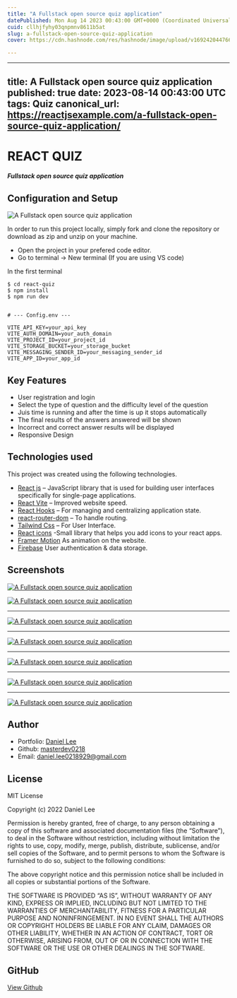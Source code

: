 ```yaml
---
title: "A Fullstack open source quiz application"
datePublished: Mon Aug 14 2023 00:43:00 GMT+0000 (Coordinated Universal Time)
cuid: cllhjfyhy03qnpmnv8611b5at
slug: a-fullstack-open-source-quiz-application
cover: https://cdn.hashnode.com/res/hashnode/image/upload/v1692420447668/549db6f1-b374-428e-bb0f-de9907b399b4.jpeg

---
```


---
title: A Fullstack open source quiz application
published: true
date: 2023-08-14 00:43:00 UTC
tags: Quiz
canonical_url: https://reactjsexample.com/a-fullstack-open-source-quiz-application/
---

# REACT QUIZ 

##### Fullstack open source quiz application 

## Configuration and Setup
 ![A Fullstack open source quiz application](https://cdn.hashnode.com/res/hashnode/image/upload/v1692420447668/549db6f1-b374-428e-bb0f-de9907b399b4.jpeg)

In order to run this project locally, simply fork and clone the repository or download as zip and unzip on your machine.

- Open the project in your prefered code editor.
- Go to terminal -> New terminal (If you are using VS code)

In the first terminal

```
$ cd react-quiz
$ npm install
$ npm run dev


# --- Config.env ---

VITE_API_KEY=your_api_key
VITE_AUTH_DOMAIN=your_auth_domain
VITE_PROJECT_ID=your_project_id
VITE_STORAGE_BUCKET=your_storage_bucket
VITE_MESSAGING_SENDER_ID=your_messaging_sender_id
VITE_APP_ID=your_app_id

```

## Key Features

- User registration and login
- Select the type of question and the difficulty level of the question
- Juis time is running and after the time is up it stops automatically
- The final results of the answers answered will be shown
- Incorrect and correct answer results will be displayed
- Responsive Design

## Technologies used

This project was created using the following technologies.

- [React js](https://www.npmjs.com/package/react) – JavaScript library that is used for building user interfaces specifically for single-page applications.
- [React Vite](https://vitejs.dev/guide/) – Improved website speed.
- [React Hooks](https://reactjs.org/docs/hooks-intro.html) – For managing and centralizing application state.
- [react-router-dom](https://www.npmjs.com/package/react-router-dom) – To handle routing.
- [Tailwind Css](https://tailwindcss.com/) – For User Interface.
- [React icons](https://react-icons.github.io/react-icons/) -Small library that helps you add icons to your react apps.
- [Framer Motion](https://www.framer.com/motion/) As animation on the website.
- [Firebase](https://firebase.google.com/) User authentication & data storage.

## Screenshots

[![A Fullstack open source quiz application](https://cdn.hashnode.com/res/hashnode/image/upload/v1692420448781/89d90f84-c553-427b-9d04-a5e5b38c8177.png)](https://camo.githubusercontent.com/097eef76a834e5e35851aac4857446ba3bc77b1af69ab5cb01486b89887736f4/68747470733a2f2f692e6962622e636f2f356354357a33352f696d672d312d677165726f342e706e67)

[![A Fullstack open source quiz application](https://cdn.hashnode.com/res/hashnode/image/upload/v1692420449738/f7e62142-f5d5-4560-aa20-05e7817a98f5.png)](https://camo.githubusercontent.com/c8e2dba5afeec111ccc3ee7f207957d0734b00b46287ccd3c251624228b62bfb/68747470733a2f2f692e6962622e636f2f72376a763166322f696d672d322d756b6a6468322e706e67)

* * *

[![A Fullstack open source quiz application](https://cdn.hashnode.com/res/hashnode/image/upload/v1692420450665/1cf355d0-e19b-4f77-972e-2c066ae47286.png)](https://camo.githubusercontent.com/deb3d8b8d4d4639ffec5ee2e55e8c0a35aa044530fd7dda5e8b5eb071f2da3c7/68747470733a2f2f692e6962622e636f2f766438563153532f696d672d332d743675786f6a2e706e67)

* * *

[![A Fullstack open source quiz application](https://cdn.hashnode.com/res/hashnode/image/upload/v1692420451551/396b13c7-2c49-4208-aa0c-6d5c553cf145.png)](https://camo.githubusercontent.com/52c4ace207ab36c0c89cdd9d47852a859ea7b8073fe73d9618597fb60fa05120/68747470733a2f2f692e6962622e636f2f59376d54536b532f696d672d342d6274657669722e706e67)

* * *

[![A Fullstack open source quiz application](https://cdn.hashnode.com/res/hashnode/image/upload/v1692420452555/10404c72-1dbb-495c-8e14-e2152082850f.png)](https://camo.githubusercontent.com/9e07830a3b2ba86677cea7857cb9e0304ebdff28a88c8be53e185a7f22e042a0/68747470733a2f2f692e6962622e636f2f3470775a536b702f696d672d352d6f616b6a78322e706e67)

* * *

[![A Fullstack open source quiz application](https://cdn.hashnode.com/res/hashnode/image/upload/v1692420453562/1c27bb72-800d-4319-8ccc-3a740717032d.png)](https://camo.githubusercontent.com/c69b5936da0dcd54d8bc7e3265f22a51bbbff1281a859056b9f556c2a2ec9911/68747470733a2f2f692e6962622e636f2f3743304b4a34762f696d672d362d7071656679392e706e67)

* * *

[![A Fullstack open source quiz application](https://cdn.hashnode.com/res/hashnode/image/upload/v1692420454741/5a868500-f0aa-4c2f-8fc9-fcee330bfc6d.png)](https://camo.githubusercontent.com/a6821ec7fa2d121a87ebceddcd6b2a74a1873a712e72cc8f6d456ab7d9f1fda5/68747470733a2f2f692e6962622e636f2f5a3234784431502f696d672d372d7766727662372e706e67)

## Author

- Portfolio: [Daniel Lee](http://masterdev0218.portfolio.app)
- Github: [masterdev0218](https://github.com/masterdev0218)
- Email: [daniel.lee0218929@gmail.com](mailto:daniel.lee0218929@gmail.com)

## License

MIT License

Copyright (c) 2022 Daniel Lee

Permission is hereby granted, free of charge, to any person obtaining a copy of this software and associated documentation files (the “Software”), to deal in the Software without restriction, including without limitation the rights to use, copy, modify, merge, publish, distribute, sublicense, and/or sell copies of the Software, and to permit persons to whom the Software is furnished to do so, subject to the following conditions:

The above copyright notice and this permission notice shall be included in all copies or substantial portions of the Software.

THE SOFTWARE IS PROVIDED “AS IS”, WITHOUT WARRANTY OF ANY KIND, EXPRESS OR IMPLIED, INCLUDING BUT NOT LIMITED TO THE WARRANTIES OF MERCHANTABILITY, FITNESS FOR A PARTICULAR PURPOSE AND NONINFRINGEMENT. IN NO EVENT SHALL THE AUTHORS OR COPYRIGHT HOLDERS BE LIABLE FOR ANY CLAIM, DAMAGES OR OTHER LIABILITY, WHETHER IN AN ACTION OF CONTRACT, TORT OR OTHERWISE, ARISING FROM, OUT OF OR IN CONNECTION WITH THE SOFTWARE OR THE USE OR OTHER DEALINGS IN THE SOFTWARE.

## GitHub

[View Github](https://github.com/daniellee0218/react-quiz?ref=reactjsexample.com)